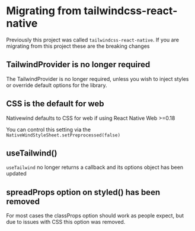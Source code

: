 # Migrating from tailwindcss-react-native

Previously this project was called `tailwindcss-react-native`. If you are migrating from this project these are the breaking changes

## TailwindProvider is no longer required

The TailwindProvider is no longer required, unless you wish to inject styles or override default options for the library.

## CSS is the default for web

Nativewind defaults to CSS for web if using React Native Web >=0.18

You can control this setting via the `NativeWindStyleSheet.setPreprocessed(false)`

## useTailwind()

`useTailwind` no longer returns a callback and its options object has been updated

## spreadProps option on styled() has been removed

For most cases the classProps option should work as people expect, but due to issues with CSS this option was removed.
